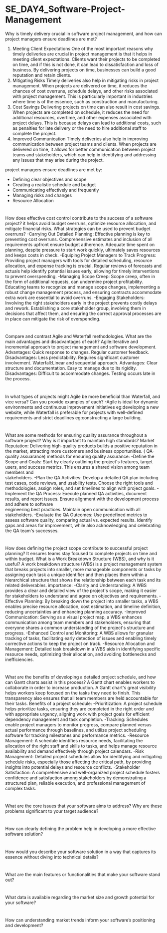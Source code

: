 # SE_DAY4_Software-Project-Management

Why is timely delivery crucial in software project management, and how can project managers ensure deadlines are met?
1. Meeting Client Expectations
One of the most important reasons why timely deliveries are crucial in project management is that it helps in meeting client expectations. Clients want their projects to be completed on time, and if this is not done, it can lead to dissatisfaction and loss of business. By delivering projects on time, businesses can build a good reputation and retain clients.
2. Mitigating Risks
Timely deliveries also help in mitigating risks in project management. When projects are delivered on time, it reduces the chances of cost overruns, schedule delays, and other risks associated with project management. This is particularly important in industries where time is of the essence, such as construction and manufacturing.
3. Cost Savings
Delivering projects on time can also result in cost savings. When projects are completed on schedule, it reduces the need for additional resources, overtime, and other expenses associated with project delays. This is because delays can lead to additional costs, such as penalties for late delivery or the need to hire additional staff to complete the project.
4. Improved Communication
Timely deliveries also help in improving communication between project teams and clients. When projects are delivered on time, it allows for better communication between project teams and stakeholders, which can help in identifying and addressing any issues that may arise during the project.

project managers ensure deadlines are met by:
- Defining clear objectives and scope
- Creating a realistic schedule and budget
- Communicating effectively and frequently
- Managing risks and changes
- Resource Allocation

#
How does effective cost control contribute to the success of a software project? it helps avoid budget overruns, optimize resource allocation, and mitigate financial risks. What strategies can be used to prevent budget overruns?
-Carrying Out Detailed Planning: Effective planning is key to preventing cost overruns. Comprehensive estimates and inclusion of all requirements upfront ensure budget adherence. Adequate time spent on planning, despite pressure to start work quickly, ultimately saves resources and keeps costs in check.
-Equiping Project Managers to Track Progress: Providing project managers with tools for detailed scheduling, resource allocation, and expense tracking is crucial. Regular reviews of forecasts and actuals help identify potential issues early, allowing for timely interventions to prevent overspending.
-Managing Scope Creep: Scope creep, often in the form of additional requests, can undermine project profitability. Educating teams to recognize and manage scope changes, implementing a robust change management process, and ensuring contracts accommodate extra work are essential to avoid overruns.
-Engaging Stakeholders: Involving the right stakeholders early in the project prevents costly delays and rework. Establishing a core stakeholder group, involving them in decisions that affect them, and ensuring the correct approval processes are in place can mitigate the risk of overspending.
#
Compare and contrast Agile and Waterfall methodologies. What are the main advantages and disadvantages of each?
Agile:Iterative and incremental approach to project
management and software development.
Advantages:
  Quick response to changes.
  Regular customer feedback.
Disadvantages:
  Less predictability.
  Requires significant customer involvement.
Waterfall:Linear and sequential approach.
Advantages:
  Clear structure and documentation.
  Easy to manage due to its rigidity.
Disadvantages:
  Difficult to accommodate changes.
  Testing occurs late in the process.
#
In what types of projects might Agile be more beneficial than Waterfall, and vice versa? Can you provide examples of each?
-Agile is ideal for dynamic environments and continuous improvement initiatives eg:developing a new website, while Waterfall is preferable for projects with well-defined requirements and strict deadlines eg:constructing a large building.
#
What are some methods for ensuring quality assurance throughout a software project? Why is it important to maintain high standards? Market Reputation: Delivering high-quality products builds a positive reputation in the market, attracting more customers and business opportunities.
( QA-quality assuarance)
methods for ensuring quality assurance:
  -Define the Scope and Goals: Start by clearly outlining the project's features, target users, and success metrics. This ensures a shared vision among team members and      
  stakeholders.
  -Plan the QA Activities: Develop a detailed QA plan including test cases, code reviews, and usability tests. Choose the right tools and methodologies, assign roles, and 
  set timelines to align with project goals.
  -Implement the QA Process: Execute planned QA activities, document results, and report issues. Ensure alignment with the development process and adhere to software   
  engineering best practices. Maintain open communication with all stakeholders.
  -Evaluate the QA Outcomes: Use predefined metrics to assess software quality, comparing actual vs. expected results. Identify gaps and areas for improvement, while also 
  acknowledging and celebrating the QA team's successes.
#
How does defining the project scope contribute to successful project planning? It ensures teams stay focused to complete projects on time and within budget. What is a Work Breakdown Structure (WBS), and why is it useful?
A work breakdown structure (WBS) is a project management system that breaks projects into smaller, more manageable components or tasks by assigning each task a unique identifier and then places them within a hierarchical structure that shows the relationship between each task and its related deliverables.
importance:
-Clarity and Understanding: A WBS provides a clear and detailed view of the project's scope, making it easier for stakeholders to understand and agree on objectives and requirements.
-Effective Planning: By breaking down the project into smaller tasks, a WBS enables precise resource allocation, cost estimation, and timeline definition, reducing uncertainties and enhancing planning accuracy.
-Improved Communication: Serving as a visual project map, a WBS enhances communication among team members and stakeholders, ensuring that everyone shares a common understanding of the project's structure and progress.
-Enhanced Control and Monitoring: A WBS allows for granular tracking of tasks, facilitating early detection of issues and enabling timely corrective actions to keep the project on track.
-Resource Allocation and Management: Detailed task breakdown in a WBS aids in identifying specific resource needs, optimizing their allocation, and avoiding bottlenecks and inefficiencies.
#
What are the benefits of developing a detailed project schedule, and how can Gantt charts assist in this process?
A Gantt chart enables workers to collaborate in order to increase production. A Gantt chart's great visibility helps workers keep focused on the tasks they need to finish. This transparency also ensures that all team members are held accountable for their tasks.
Benefits of a project schedule:
-Prioritization: A project schedule helps prioritize tasks, ensuring they are completed in the right order and with appropriate urgency, aligning work with project goals for efficient dependency management and task completion.
-Tracking: Schedules enable project managers to monitor progress, compare planned versus actual performance through baselines, and utilize project scheduling software for tracking milestones and performance metrics.
-Resource Management: A schedule identifies resource needs, facilitating the allocation of the right staff and skills to tasks, and helps manage resource availability and demand effectively through project calendars.
-Risk Management: Detailed project schedules allow for identifying and mitigating schedule risks, especially those affecting the critical path, by providing insights into potential delays and resource conflicts.
-Stakeholder Satisfaction: A comprehensive and well-organized project schedule fosters confidence and satisfaction among stakeholders by demonstrating a structured plan, reliable execution, and professional management of complex tasks.
#
What are the core issues that your software aims to address? Why are these problems significant to your target audience?
#
How can clearly defining the problem help in developing a more effective software solution?

#
How would you describe your software solution in a way that captures its essence without diving into technical details?

#
What are the main features or functionalities that make your software stand out?

#
What data is available regarding the market size and growth potential for your software?

#
How can understanding market trends inform your software’s positioning and development?



